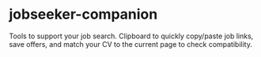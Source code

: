 # jobseeker-companion
Tools to support your job search. Clipboard to quickly copy/paste job links, save offers, and match your CV to the current page to check compatibility.
